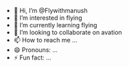 - 👋 Hi, I’m @Flywithmanush
- 👀 I’m interested in flying
- 🌱 I’m currently learning flying
- 💞️ I’m looking to collaborate on avation
- 📫 How to reach me ...
- 😄 Pronouns: ...
- ⚡ Fun fact: ...

<!---
Flywithmanush/Flywithmanush is a ✨ special ✨ repository because its `README.md` (this file) appears on your GitHub profile.
You can click the Preview link to take a look at your changes.
--->
